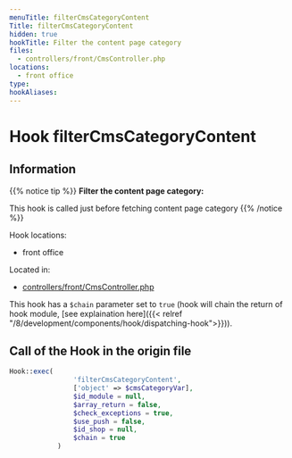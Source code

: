 ```yaml
---
menuTitle: filterCmsCategoryContent
Title: filterCmsCategoryContent
hidden: true
hookTitle: Filter the content page category
files:
  - controllers/front/CmsController.php
locations:
  - front office
type: 
hookAliases:
---
```


# Hook filterCmsCategoryContent

## Information

{{% notice tip %}}
**Filter the content page category:** 

This hook is called just before fetching content page category
{{% /notice %}}

Hook locations: 
  - front office

Located in: 
  - [controllers/front/CmsController.php](https://github.com/PrestaShop/PrestaShop/blob/8.0.x/controllers/front/CmsController.php)

This hook has a `$chain` parameter set to `true` (hook will chain the return of hook module, [see explaination here]({{< relref "/8/development/components/hook/dispatching-hook">}})).

## Call of the Hook in the origin file

```php
Hook::exec(
                'filterCmsCategoryContent',
                ['object' => $cmsCategoryVar],
                $id_module = null,
                $array_return = false,
                $check_exceptions = true,
                $use_push = false,
                $id_shop = null,
                $chain = true
            )
```